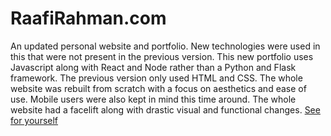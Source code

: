 # RaafiRahman.com
An updated personal website and portfolio. New technologies were used in this that were not present in the previous version. This new portfolio uses Javascript along with React and Node rather than a Python and Flask framework. The previous version only used HTML and CSS. The whole website was rebuilt from scratch with a focus on aesthetics and ease of use. Mobile users were also kept in mind this time around. The whole website had a facelift along with drastic visual and functional changes. [See for yourself](https://www.raafirahman.com/)
 
